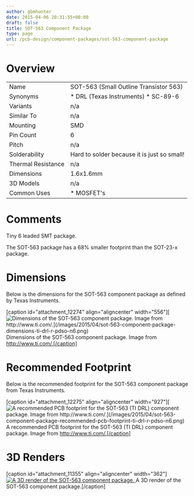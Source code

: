 ```yaml
---
author: gbmhunter
date: 2015-04-06 20:31:55+00:00
draft: false
title: SOT-563 Component Package
type: page
url: /pcb-design/component-packages/sot-563-component-package
---
```


# Overview

<table style="width: 600px;" ><tbody ><tr >
<td >Name
</td>
<td >SOT-563 (Small Outline Transistor 563)
</td></tr><tr >
<td >Synonyms
</td>
<td >  * DRL (Texas Instruments)  * SC-89-6
</td></tr><tr >
<td >Variants
</td>
<td >n/a
</td></tr><tr >
<td >Similar To
</td>
<td >n/a
</td></tr><tr >
<td >Mounting
</td>
<td >SMD
</td></tr><tr >
<td >Pin Count
</td>
<td >6
</td></tr><tr >
<td >Pitch
</td>
<td >n/a
</td></tr><tr >
<td >Solderability
</td>
<td >Hard to solder because it is just so small!
</td></tr><tr >
<td >Thermal Resistance
</td>
<td >n/a
</td></tr><tr >
<td >Dimensions
</td>
<td >1.6x1.6mm
</td></tr><tr >
<td >3D Models
</td>
<td >n/a
</td></tr><tr >
<td >Common Uses
</td>
<td >  * MOSFET's
</td></tr></tbody></table>

# Comments

Tiny 6 leaded SMT package.

The SOT-563 package has a 68% smaller footprint than the SOT-23-x package.

# Dimensions

Below is the dimensions for the SOT-563 component package as defined by Texas Instruments.

[caption id="attachment_12274" align="aligncenter" width="556"][![Dimensions of the SOT-563 component package. Image from http://www.ti.com/.](/images/2015/04/sot-563-component-package-dimensions-ti-drl-r-pdso-n6.png)
](/images/2015/04/sot-563-component-package-dimensions-ti-drl-r-pdso-n6.png) Dimensions of the SOT-563 component package. Image from http://www.ti.com/.[/caption]

# Recommended Footprint

Below is the recommended footprint for the SOT-563 component package from Texas Instruments.

[caption id="attachment_12275" align="aligncenter" width="927"][![A recommended PCB footprint for the SOT-563 (TI DRL) component package. Image from http://www.ti.com/.](/images/2015/04/sot-563-component-package-recommended-pcb-footprint-ti-drl-r-pdso-n6.png)
](/images/2015/04/sot-563-component-package-recommended-pcb-footprint-ti-drl-r-pdso-n6.png) A recommended PCB footprint for the SOT-563 (TI DRL) component package. Image from http://www.ti.com/.[/caption]

# 3D Renders

[caption id="attachment_11355" align="aligncenter" width="362"][![A 3D render of the SOT-563 component package.](/images/2015/04/sot-563-component-package-3d-render.jpg)
](/images/2015/04/sot-563-component-package-3d-render.jpg) A 3D render of the SOT-563 component package.[/caption]
